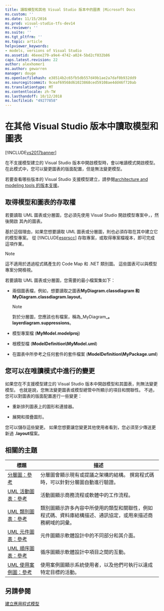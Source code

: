 ```yaml
---
title: 讀取模型和其他 Visual Studio 版本中的圖表 |Microsoft Docs
ms.custom: ''
ms.date: 11/15/2016
ms.prod: visual-studio-tfs-dev14
ms.reviewer: ''
ms.suite: ''
ms.tgt_pltfrm: ''
ms.topic: article
helpviewer_keywords:
- models, versions of Visual Studio
ms.assetid: 46eee279-a9e4-4742-a024-5bd2cf032b86
caps.latest.revision: 22
author: alexhomer1
ms.author: gewarren
manager: douge
ms.openlocfilehash: e38514b2c65fb5db557d49b1ae2a7daf0b932dd9
ms.sourcegitcommit: 9ceaf69568d61023868ced59108ae4dd46f720ab
ms.translationtype: MT
ms.contentlocale: zh-TW
ms.lasthandoff: 10/12/2018
ms.locfileid: "49277858"
---
```

# <a name="read-models-and-diagrams-in-other-visual-studio-editions"></a>在其他 Visual Studio 版本中讀取模型和圖表
[!INCLUDE[vs2017banner](../includes/vs2017banner.md)]

在不支援模型建立的 Visual Studio 版本中開啟模型時，會以唯讀模式開啟模型。 在此模式中，您可以變更圖表的版面配置，但是無法變更模型。  
  
 若要查看哪些版本的 Visual Studio 支援模型建立，請參閱[architecture and modeling tools 的版本支援](../modeling/what-s-new-for-design-in-visual-studio.md#VersionSupport)。  
  
## <a name="obtaining-access-to-a-model-and-diagrams"></a>取得模型和圖表的存取權  
 若要讀取 UML 圖表或分層圖，您必須先使用 Visual Studio 開啟模型專案中，，然後開啟 其內的圖表。  
  
 基於這個理由，如果您想要讀取 UML 圖表或分層圖，則也必須存取在其中建立它的模型專案。 從 [!INCLUDE[esprscc](../includes/esprscc-md.md)] 存取專案，或取得專案檔複本，即可完成這項作業。  
  
> [!NOTE]
>  這不適用於透過程式碼產生的 Code Map 和 .NET 類別圖。 這些圖表可以與模型專案分開檢視。  
  
 若要讀取 UML 圖表或分層圖，您需要的最小檔案集如下：  
  
-   兩個圖表檔，例如，想要讀取之圖表**MyDiagram.classdiagram 和 MyDiagram.classdiagram.layout**。  
  
    > [!NOTE]
    >  對於分層圖，您應該也有檔案，稱為_MyDiagram_**。 layerdiagram.suppressions**。  
  
-   模型專案檔 (**MyModel.modelproj**)  
  
-   根模型檔 (**ModelDefinition\MyModel.uml**)  
  
-   在圖表中所參考之任何套件的套件檔案 (**ModelDefinition\MyPackage.uml**)  
  
## <a name="changes-that-you-can-make-in-read-only-mode"></a>您可以在唯讀模式中進行的變更  
 如果您在不支援模型建立的 Visual Studio 版本中開啟模型和其圖表，則無法變更模型。 也就是說，您無法變更圖表或模型總管中所顯示的項目和關聯性。 不過，您可以對圖表的版面配置進行一些變更：  
  
-   重新排列圖表上的圖形和連接器。  
  
-   展開和摺疊圖形。  
  
 您可以儲存這些變更。 如果您想要讓您變更其他使用者看到，您必須至少傳送更新過 **.layout**檔案。  
  
##  <a name="RelatedTopics"></a> 相關的主題  
  
|標題|描述|  
|-----------|-----------------|  
|[分層圖：參考](../modeling/layer-diagrams-reference.md)|分層圖會顯示現有或提議之架構的結構。 撰寫程式碼時，可以針對分層圖自動進行驗證。|  
|[UML 活動圖表：參考](../modeling/uml-activity-diagrams-reference.md)|活動圖顯示商務流程或軟體中的工作流程。|  
|[UML 類別圖表：參考](../modeling/uml-class-diagrams-reference.md)|類別圖顯示許多內容中所使用的類型和關聯性，例如程式碼、資料庫結構描述、通訊協定，或用來描述商務網域的詞彙。|  
|[UML 元件圖表：參考](../modeling/uml-component-diagrams-reference.md)|元件圖顯示軟體設計中的不同部分和其介面。|  
|[UML 順序圖表：參考](../modeling/uml-sequence-diagrams-reference.md)|循序圖顯示軟體設計中項目之間的互動。|  
|[UML 使用案例圖：參考](../modeling/uml-use-case-diagrams-reference.md)|使用案例圖顯示系統使用者，以及他們可執行以達成特定目標的活動。|  
  
## <a name="see-also"></a>另請參閱  
 [建立應用程式模型](../modeling/create-models-for-your-app.md)



